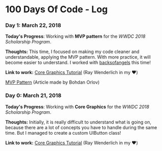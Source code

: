 # 100 Days Of Code - Log

### Day 1: March 22, 2018

**Today's Progress**: Working with **MVP pattern** for the *WWDC 2018 Scholarship Program*.

**Thoughts:** This time, I focused on making my code cleaner and understandable, applying the MVP pattern. With more practice, it will become easier to understand. I worked with [backsofangels](https://github.com/backsofangels) this time!

**Link to work:** [Core Graphics Tutorial](https://www.raywenderlich.com/162315/core-graphics-tutorial-part-1-getting-started) (Ray Wenderlich in my ❤️)

[MVP Pattern](https://medium.com/ios-os-x-development/ios-architecture-patterns-ecba4c38de52) (Article made by Bohdan Orlov)

### Day 0: March 21, 2018

**Today's Progress**: Working with **Core Graphics** for the *WWDC 2018 Scholarship Program*.

**Thoughts:** Initially, it is really difficult to understand what is going on, because there are a lot of concepts you have to handle during the same time. But I managed to create a custom UIButton class!

**Link to work:** [Core Graphics Tutorial](https://www.raywenderlich.com/162315/core-graphics-tutorial-part-1-getting-started) (Ray Wenderlich in my ❤️)
